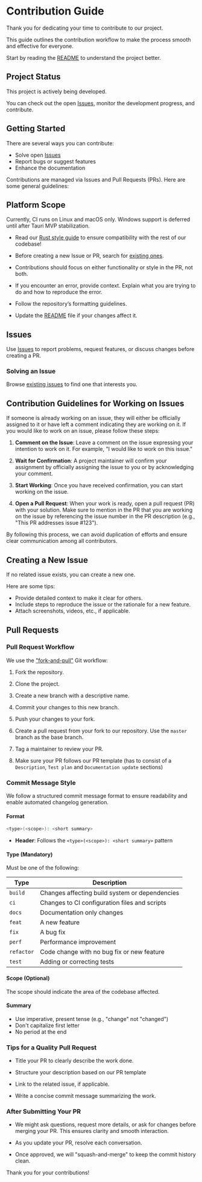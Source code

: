 # Contribution Guide

[GitPR]: https://github.com/susam/gitpr
[Issues]: https://github.com/calimero-network/core/issues
[README]: README.mdx
[STYLE]: STYLE.md

Thank you for dedicating your time to contribute to our project.

This guide outlines the contribution workflow to make the process smooth and
effective for everyone.

Start by reading the [README][] to understand the project better.

## Project Status

This project is actively being developed.

You can check out the open [Issues][], monitor the development progress, and
contribute.

## Getting Started

There are several ways you can contribute:

- Solve open [Issues][]
- Report bugs or suggest features
- Enhance the documentation

Contributions are managed via Issues and Pull Requests (PRs). Here are some
general guidelines:

## Platform Scope

Currently, CI runs on Linux and macOS only. Windows support is deferred until after Tauri MVP stabilization.

- Read our [Rust style guide][STYLE] to ensure compatibility with the rest of
  our codebase!

- Before creating a new Issue or PR, search for [existing ones][Issues].

- Contributions should focus on either functionality or style in the PR, not
  both.

- If you encounter an error, provide context. Explain what you are trying to do
  and how to reproduce the error.

- Follow the repository’s formatting guidelines.

- Update the [README][] file if your changes affect it.

## Issues

Use [Issues][] to report problems, request features, or discuss changes before
creating a PR.

### Solving an Issue

Browse [existing issues][Issues] to find one that interests you.

## Contribution Guidelines for Working on Issues

If someone is already working on an issue, they will either be officially
assigned to it or have left a comment indicating they are working on it. If you
would like to work on an issue, please follow these steps:

1. **Comment on the Issue**: Leave a comment on the issue expressing your
   intention to work on it. For example, "I would like to work on this issue."

2. **Wait for Confirmation**: A project maintainer will confirm your assignment
   by officially assigning the issue to you or by acknowledging your comment.

3. **Start Working**: Once you have received confirmation, you can start working
   on the issue.

4. **Open a Pull Request**: When your work is ready, open a pull request (PR)
   with your solution. Make sure to mention in the PR that you are working on
   the issue by referencing the issue number in the PR description (e.g., "This
   PR addresses issue #123").

By following this process, we can avoid duplication of efforts and ensure clear
communication among all contributors.

## Creating a New Issue

If no related issue exists, you can create a new one.

Here are some tips:

- Provide detailed context to make it clear for others.
- Include steps to reproduce the issue or the rationale for a new feature.
- Attach screenshots, videos, etc., if applicable.

## Pull Requests

### Pull Request Workflow

We use the ["fork-and-pull"][GitPR] Git workflow:

1. Fork the repository.

2. Clone the project.

3. Create a new branch with a descriptive name.

4. Commit your changes to this new branch.

5. Push your changes to your fork.

6. Create a pull request from your fork to our repository. Use the `master`
   branch as the base branch.

7. Tag a maintainer to review your PR.

8. Make sure your PR follows our PR template (has to consist of a `Description`,
   `Test plan` and `Documentation update` sections)

### Commit Message Style

We follow a structured commit message format to ensure readability and enable
automated changelog generation.

#### Format

```bash
<type>(<scope>): <short summary>
```

- **Header**: Follows the `<type>(<scope>): <short summary>` pattern

#### Type (Mandatory)

Must be one of the following:

| Type       | Description                                    |
| ---------- | ---------------------------------------------- |
| `build`    | Changes affecting build system or dependencies |
| `ci`       | Changes to CI configuration files and scripts  |
| `docs`     | Documentation only changes                     |
| `feat`     | A new feature                                  |
| `fix`      | A bug fix                                      |
| `perf`     | Performance improvement                        |
| `refactor` | Code change with no bug fix or new feature     |
| `test`     | Adding or correcting tests                     |

#### Scope (Optional)

The scope should indicate the area of the codebase affected.

#### Summary

- Use imperative, present tense (e.g., "change" not "changed")
- Don't capitalize first letter
- No period at the end

### Tips for a Quality Pull Request

- Title your PR to clearly describe the work done.

- Structure your description based on our PR template

- Link to the related issue, if applicable.

- Write a concise commit message summarizing the work.

### After Submitting Your PR

- We might ask questions, request more details, or ask for changes before
  merging your PR. This ensures clarity and smooth interaction.

- As you update your PR, resolve each conversation.

- Once approved, we will "squash-and-merge" to keep the commit history clean.

Thank you for your contributions!
